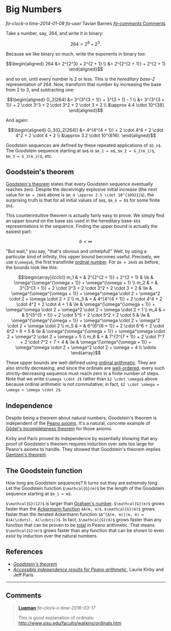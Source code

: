 # Big Numbers

<div class="infobar">

*fa-clock-o* *time-2014-01-08*
*fa-user* Tavian Barnes
[*fa-comments* Comments](#comments)

</div>


Take a number, say, 264, and write it in binary:

```math
264 = 2^8 + 2^3.
```

Because we like binary so much, write the exponents in binary too:

```math
\begin{aligned}
264 &= 2^{2^3} + 2^{2 + 1} \\
&= 2^{2^{2 + 1}} + 2^{2 + 1}
\end{aligned}
```

and so on, until every number is 2 or less.
This is the *hereditary base-2* representation of 264.
Now, transform that number by increasing the base from 2 to 3, and subtracting one:

```math
\begin{aligned}
G_2(264) &= 3^{3^{3 + 1}} + 3^{3 + 1} - 1 \\
&= 3^{3^{3 + 1}} + 2 \cdot 3^3 + 2 \cdot 3^2 + 2 \cdot 3 + 2 \\
&\approx 4.4 \cdot 10^{38}.
\end{aligned}
```

And again:

```math
\begin{aligned}
G_3(G_2(264)) &= 4^{4^{4 + 1}} + 2 \cdot 4^4 + 2 \cdot 4^2 + 2 \cdot 4 + 2 \\
&\approx 3.2 \cdot 10^{616}.
\end{aligned}
```

Goodstein sequences are defined by these repeated applications of `$G_n$`.
The Goodstein sequence starting at `$m$` is `$m_1 = m$`, `$m_2 = G_2(m_1)$`, `$m_3 = G_3(m_2)$`, etc.


## Goodstein's theorem

[Goodstein's theorem] states that every Goodstein sequence eventually reaches zero.
Despite the deceivingly explosive initial increase (the next value for `$m = 264$` above is `$m_4 \approx 2.5 \cdot 10^{10921}$`), the surprising truth is that for all initial values of `$m$`, `$m_k = 0$` for some finite `$k$`.

[Goodstein's theorem]: https://en.wikipedia.org/wiki/Goodstein's_theorem

This counterintuitive theorem is actually fairly easy to prove.
We simply find an upper bound on the base `$b$` used in the hereditary base-`$b$` representations in the sequence.
Finding the upper bound is actually the easiest part:

```math
b < \infty
```

"But wait," you say, "that's obvious and unhelpful!"
Well, by using a particular kind of infinity, this upper bound becomes useful.
Precisely, we use `$\omega$`, the first transfinite [ordinal number].
For `$m = 264$` as before, the bounds look like this:

[ordinal number]: https://en.wikipedia.org/wiki/Ordinal_number

```math
\begin{array}{cclcl}
m_1 & = & 2^{2^{2 + 1}} + 2^{2 + 1} & \le & \omega^{\omega^{\omega + 1}} + \omega^{\omega + 1} \\
m_2 & = & 3^{3^{3 + 1}} + 2 \cdot 3^3 + 2 \cdot 3^2 + 2 \cdot 3 + 2 & \le & \omega^{\omega^{\omega + 1}} + \omega^\omega \cdot 2 + \omega^2 \cdot 2 + \omega \cdot 2 + 2 \\
m_3 & = & 4^{4^{4 + 1}} + 2 \cdot 4^4 + 2 \cdot 4^2 + 2 \cdot 4 + 1 & \le & \omega^{\omega^{\omega + 1}} + \omega^\omega \cdot 2 + \omega^2 \cdot 2 + \omega \cdot 2 + 1 \\
m_4 & = & 5^{5^{5 + 1}} + 2 \cdot 5^5 + 2 \cdot 5^2 + 2 \cdot 5 & \le & \omega^{\omega^{\omega + 1}} + \omega^\omega \cdot 2 + \omega^2 \cdot 2 + \omega \cdot 2 \\
m_5 & = & 6^{6^{6 + 1}} + 2 \cdot 6^6 + 2 \cdot 6^2 + 6 + 5 & \le & \omega^{\omega^{\omega + 1}} + \omega^\omega \cdot 2 + \omega^2 \cdot 2 + \omega + 5 \\
m_6 & = & 7^{7^{7 + 1}} + 2 \cdot 7^7 + 2 \cdot 7^2 + 7 + 4 & \le & \omega^{\omega^{\omega + 1}} + \omega^\omega \cdot 2 + \omega^2 \cdot 2 + \omega + 4 \\
\vdots
\end{array}
```

These upper bounds are well-defined using [ordinal arithmetic].
They are also strictly decreasing, and since the ordinals are [well-ordered], every such strictly-decreasing sequence must reach zero in a finite number of steps.
Note that we write `$\omega \cdot 2$` rather than `$2 \cdot \omega$` above because ordinal arithmetic is not commutative; in fact, `$2 \cdot \omega = \omega < \omega \cdot 2$`.

[ordinal arithmetic]: https://en.wikipedia.org/wiki/Ordinal_arithmetic
[well-ordered]: https://en.wikipedia.org/wiki/Well-order


## Independence

Despite being a theorem about natural numbers, Goodstein's theorem is independent of the [Peano axioms].
It's a natural, concrete example of [Gödel's incompleteness theorem] for those axioms.

[Peano axioms]: https://en.wikipedia.org/wiki/Peano_axioms
[Gödel's incompleteness theorem]: https://en.wikipedia.org/wiki/G%C3%B6del's_incompleteness_theorems#First_incompleteness_theorem

Kirby and Paris proved its independence by essentially showing that any proof of Goodstein's theorem requires induction over sets too large for Peano's axioms to handle.
They showed that Goodstein's theorem implies [Gentzen's theorem].

[Gentzen's theorem]: https://en.wikipedia.org/wiki/Gentzen%27s_consistency_proof


## The Goodstein function

How long are Goodstein sequences?
It turns out they are extremely long.
Let the Goodstein function `$\mathcal{G}(m)$` be the length of the Goodstein sequence starting at `$m_1 = m$`.

`$\mathcal{G}(12)$` is larger than [Graham's number].
`$\mathcal{G}(m)$` grows faster than the [Ackermann function] `$A(m, m)$`.
`$\mathcal{G}(m)$` grows faster than the iterated Ackermann function `$A^{A(m, m)}(m, m) = A(A(\cdots), A(\cdots))$`.
In fact, `$\mathcal{G}(m)$` grows faster than any function that can be proven to be [total] in Peano arithmetic.
That means `$\mathcal{G}(m)$` grows faster than any function that can be shown to even *exist* by induction over the natural numbers.

[Graham's number]: https://en.wikipedia.org/wiki/Graham%27s_number
[Ackermann function]: https://en.wikipedia.org/wiki/Ackermann_function
[total]: https://en.wikipedia.org/wiki/Total_function


## References

- [*Goodstein's theorem*](https://en.wikipedia.org/wiki/Goodstein's_theorem)
- [*Accessible independence results for Peano arithmetic*](https://citeseerx.ist.psu.edu/viewdoc/summary?doi=10.1.1.107.3303), Laurie Kirby and Jeff Paris

---


## Comments

> [**Luqman**](http://luqmansahaf.blogspot.com/)
> *fa-clock-o* *time-2016-03-17*
>
> This is good explanation of ordinals: <http://www.sjsu.edu/faculty/watkins/ordinals.htm>
